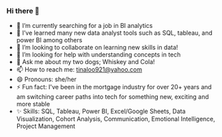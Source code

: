### Hi there 👋
- 🔭 I’m currently searching for a job in BI analytics
- 🌱 I’ve learned many new data analyst tools such as SQL, tableau, and power BI among others
- 👯 I’m looking to collaborate on learning new skills in data!
- 🤔 I’m looking for help with understanding concepts in tech
- 💬 Ask me about my two dogs; Whiskey and Cola!
- 📫 How to reach me: tinaloo921@yahoo.com 
- 😄 Pronouns: she/her
- ⚡ Fun fact: I've been in the mortgage industry for over 20+ years and am switching career paths into tech for something new, exciting and more stable
- ✨ Skills: SQL, Tableau, Power BI, Excel/Google Sheets, Data Visualization, Cohort Analysis, Communication, Emotional Intelligence, Project Management
<!--
**tloo921/tloo921** is a ✨ _special_ ✨ repository because its `README.md` (this file) appears on your GitHub profile.

Here are some ideas to get you started:

- 🔭 I’m currently working on finishing up TripleTen BI analyst bootcamp
- 🌱 I’m currently learning many new data analyst tools such as SQL, tableau, power BI among others
- 👯 I’m looking to collaborate on learning new skills in data!
- 🤔 I’m looking for help with understanding concepts in tech
- 💬 Ask me about my two dogs; Whiskey and Cola!
- 📫 How to reach me: tinaloo921@yahoo.com 
- 😄 Pronouns: she/her
- ⚡ Fun fact: I've been in the mortgage industry for over 20+ years and am switching career paths into tech for something new, exciting and more stable
-->
